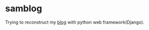# samblog
Trying to reconstruct my [blog](http://www.samdeblog.sinaapp.com) with python web framework(Django). 
